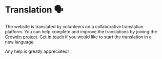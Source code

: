 # Translation 🗣

The website is translated by volunteers on a collaborative translation platform.
You can help complete and improve the translations by joining the <a href="https://crowdin.com/project/gpxstudio" target="_blank">Crowdin project</a>.
[Get in touch](#contact) if you would like to start the translation in a new language.

Any help is greatly appreciated!